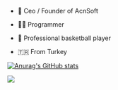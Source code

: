 - 👑 Ceo / Founder of AcnSoft

- 🧑‍💻 Programmer

- 🏀 Professional basketball player

- 🇹🇷 From Turkey

[![Anurag's GitHub stats](https://github-readme-stats.vercel.app/api?username=PhoenixPy-tr)](https://github.com/anuraghazra/github-readme-stats)

![](https://komarev.com/ghpvc/?username=PhoenixPy-tr)
